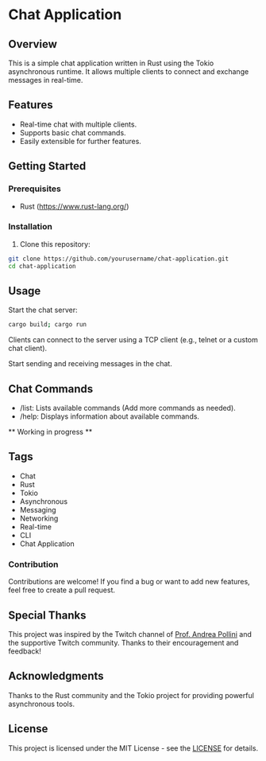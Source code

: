 # Chat Application

## Overview

This is a simple chat application written in Rust using the Tokio asynchronous runtime. It allows multiple clients to connect and exchange messages in real-time.

## Features

- Real-time chat with multiple clients.
- Supports basic chat commands.
- Easily extensible for further features.

## Getting Started

### Prerequisites

- Rust (https://www.rust-lang.org/)

### Installation

1. Clone this repository:

```bash
git clone https://github.com/yourusername/chat-application.git
cd chat-application
```
## Usage
Start the chat server:
```bash
cargo build; cargo run
```
Clients can connect to the server using a TCP client (e.g., telnet or a custom chat client).

Start sending and receiving messages in the chat.

## Chat Commands
* /list: Lists available commands (Add more commands as needed).
* /help: Displays information about available commands.

** Working in progress **


## Tags

- Chat
- Rust
- Tokio
- Asynchronous
- Messaging
- Networking
- Real-time
- CLI
- Chat Application


### Contribution
Contributions are welcome! If you find a bug or want to add new features, feel free to create a pull request.

## Special Thanks

This project was inspired by the Twitch channel of [Prof. Andrea Pollini](https://www.twitch.tv/profandreapollini) and the supportive Twitch community. Thanks to their encouragement and feedback!

## Acknowledgments
Thanks to the Rust community and the Tokio project for providing powerful asynchronous tools.

## License

This project is licensed under the MIT License - see the [LICENSE](https://www.mit.edu/~amini/LICENSE.md) for details.
